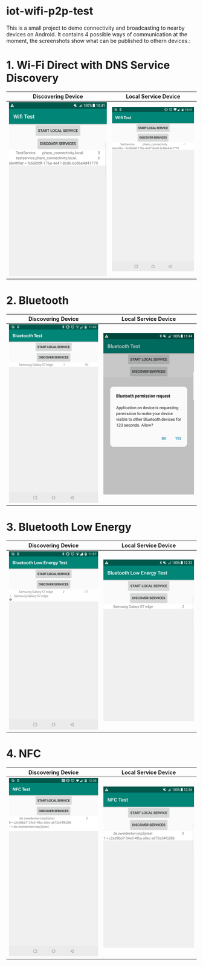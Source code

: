 # iot-wifi-p2p-test

This is a small project to demo connectivity and broadcasting to nearby devices on Android.
It contains 4 possible ways of communication at the moment, the screenshots show what can be published to othern devices.:
# 1. Wi-Fi Direct with DNS Service Discovery
Discovering Device | Local Service Device
-- | --
![Wifi Direct Discovering](https://github.com/janphkre/iot-p2p-test/blob/master/results/wifi_direct_discovering.png) | ![Wifi Direct Local Service](https://github.com/janphkre/iot-p2p-test/blob/master/results/wifi_direct_local_service.png)
# 2. Bluetooth
Discovering Device | Local Service Device
-- | --
![Bluetooth Discovering](https://github.com/janphkre/iot-p2p-test/blob/master/results/bluetooth_discovering.png) | ![Bluetooth Local Service](https://github.com/janphkre/iot-p2p-test/blob/master/results/bluetooth_local_service.png)
# 3. Bluetooth Low Energy
Discovering Device | Local Service Device
-- | --
![Bluetooth LE Discovering](https://github.com/janphkre/iot-p2p-test/blob/master/results/bluetooth_le_discovering.png) | ![Bluetooth LE Local Service](https://github.com/janphkre/iot-p2p-test/blob/master/results/bluetooth_le_local_service.png)
# 4. NFC
Discovering Device | Local Service Device
-- | --
![NFC Discovering](https://github.com/janphkre/iot-p2p-test/blob/master/results/nfc_discovering.png) | ![NFC Local Service](https://github.com/janphkre/iot-p2p-test/blob/master/results/nfc_local_service.png)
